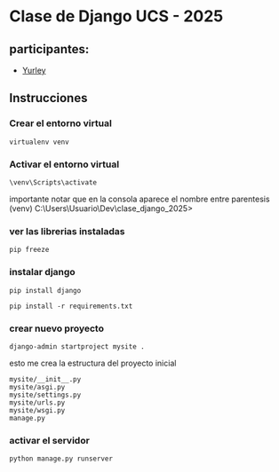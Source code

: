 # Clase de Django UCS - 2025 

## participantes:
- [Yurley](https://github.com/Yursksf1)



## Instrucciones

### Crear el entorno virtual
```
virtualenv venv
```

### Activar el entorno virtual
```
\venv\Scripts\activate
```
importante notar que en la consola aparece el nombre entre parentesis 
(venv) C:\Users\Usuario\Dev\clase_django_2025>


### ver las librerias instaladas
```
pip freeze
```

### instalar django
```
pip install django 
```

```
pip install -r requirements.txt
```

### crear nuevo proyecto 
```
django-admin startproject mysite .
```
esto me crea la estructura del proyecto inicial


```
mysite/__init__.py 
mysite/asgi.py 
mysite/settings.py 
mysite/urls.py 
mysite/wsgi.py 
manage.py
```

### activar el servidor
```
python manage.py runserver
```